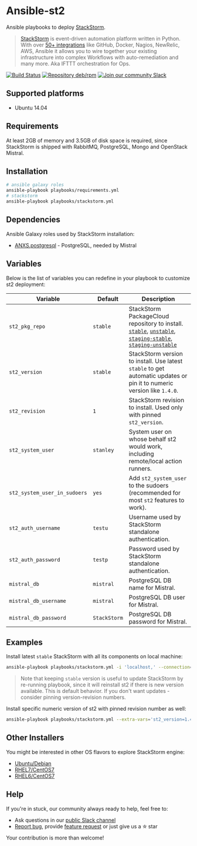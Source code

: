 # Ansible-st2
Ansible playbooks to deploy [StackStorm](https://github.com/stackstorm/st2).
> [StackStorm](http://stackstorm.com/) is event-driven automation platform written in Python.
With over [50+ integrations](https://github.com/StackStorm/st2contrib/tree/master/packs) like GitHub, Docker, Nagios, NewRelic, AWS, Ansible it allows you to wire together your existing infrastructure into complex Workflows with auto-remediation and many more.
Aka IFTTT orchestration for Ops.

[![Build Status](https://travis-ci.org/StackStorm/ansible-st2.svg?branch=master)](https://travis-ci.org/StackStorm/ansible-st2)
[![Repository deb/rpm](https://img.shields.io/badge/Repository-deb/rpm-blue.svg)](https://packagecloud.io/StackStorm/stable/)
[![Join our community Slack](https://stackstorm-community.herokuapp.com/badge.svg)](https://stackstorm.typeform.com/to/K76GRP)

## Supported platforms
* Ubuntu 14.04

## Requirements
At least 2GB of memory and 3.5GB of disk space is required, since StackStorm is shipped with RabbitMQ, PostgreSQL, Mongo and OpenStack Mistral.

## Installation
```sh
# ansible galaxy roles
ansible-playbook playbooks/requirements.yml
# stackstorm
ansible-playbook playbooks/stackstorm.yml
```

## Dependencies
Ansible Galaxy roles used by StackStorm installation:
 * [ANXS.postgresql](https://galaxy.ansible.com/list#/roles/512) - PostgreSQL, needed by Mistral

## Variables
Below is the list of variables you can redefine in your playbook to customize st2 deployment:

| Variable              | Default       | Description  |
| --------------------- | ------------- | ------------ |
| `st2_pkg_repo`        | `stable`      | StackStorm PackageCloud repository to install. [`stable`](https://packagecloud.io/StackStorm/stable/), [`unstable`](https://packagecloud.io/StackStorm/unstable/), [`staging-stable`](https://packagecloud.io/StackStorm/staging-stable/), [`staging-unstable`](https://packagecloud.io/StackStorm/staging-unstable/)
| `st2_version`         | `stable`      | StackStorm version to install. Use latest `stable` to get automatic updates or pin it to numeric version like `1.4.0`.
| `st2_revision`        | `1`           | StackStorm revision to install. Used only with pinned `st2_version`.
| `st2_system_user`     | `stanley`     | System user on whose behalf st2 would work, including remote/local action runners.
| `st2_system_user_in_sudoers` | `yes`| Add `st2_system_user` to the sudoers (recommended for most `st2` features to work).
| `st2_auth_username`   | `testu`       | Username used by StackStorm standalone authentication.
| `st2_auth_password`   | `testp`       | Password used by StackStorm standalone authentication.
| `mistral_db`          | `mistral`     | PostgreSQL DB name for Mistral.
| `mistral_db_username` | `mistral`     | PostgreSQL DB user for Mistral.
| `mistral_db_password` | `StackStorm`  | PostgreSQL DB password for Mistral.

## Examples
Install latest `stable` StackStorm with all its components on local machine:
```sh
ansible-playbook playbooks/stackstorm.yml -i 'localhost,' --connection=local
```

> Note that keeping `stable` version is useful to update StackStorm by re-running playbook, since it will reinstall st2 if there is new version available.
This is default behavior. If you don't want updates - consider pinning version-revision numbers. 

Install specific numeric version of st2 with pinned revision number as well:
```sh
ansible-playbook playbooks/stackstorm.yml --extra-vars='st2_version=1.4.0 st2_revision=8'
```

## Other Installers
You might be interested in other OS flavors to explore StackStorm engine:
* [Ubuntu/Debian](https://docs.stackstorm.com/install/deb.html)
* [RHEL7/CentOS7](https://docs.stackstorm.com/install/rhel7.html)
* [RHEL6/CentOS7](https://docs.stackstorm.com/install/rhel6.html)

## Help
If you're in stuck, our community always ready to help, feel free to:
* Ask questions in our [public Slack channel](https://stackstorm.com/community-signup)
* [Report bug](https://github.com/StackStorm/ansible-st2/issues), provide [feature request](https://github.com/StackStorm/ansible-st2/pulls) or just give us a ✮ star

Your contribution is more than welcome!
